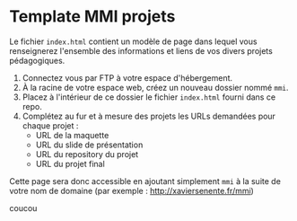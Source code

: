 # Template MMI  projets

Le fichier `index.html` contient un modèle de page dans lequel vous renseignerez l'ensemble des informations et liens de vos divers projets pédagogiques.

1. Connectez vous par FTP à votre espace d'hébergement.
2. À la racine de votre espace web, créez un nouveau dossier nommé `mmi`.
3. Placez à l'intérieur de ce dossier le fichier `index.html` fourni dans ce repo.
4. Complétez au fur et à mesure des projets les URLs demandées pour chaque projet :
    - URL de la maquette
    - URL du slide de présentation
    - URL du repository du projet
    - URL du projet final

Cette page sera donc accessible en ajoutant simplement `mmi` à la suite de votre nom de domaine (par exemple : http://xaviersenente.fr/mmi)


coucou

